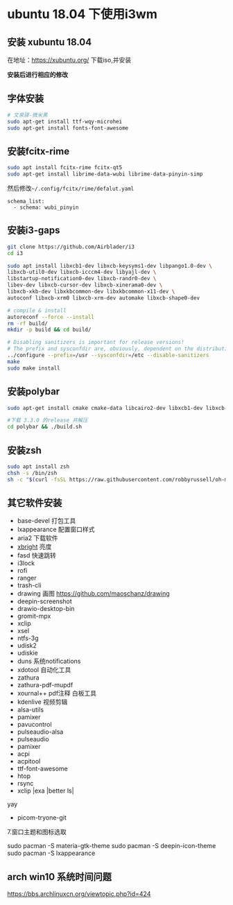 # ubuntu 18.04 下使用i3wm

## 安装 xubuntu 18.04

在地址：https://xubuntu.org/ 下载iso,并安装

**安装后进行相应的修改**

## 字体安装

```bash
# 文泉驿-微米黑
sudo apt-get install ttf-wqy-microhei
sudo apt-get install fonts-font-awesome
```

## 安装fcitx-rime

```bash
sudo apt install fcitx-rime fcitx-qt5
sudo apt-get install librime-data-wubi librime-data-pinyin-simp 
```
然后修改`~/.config/fcitx/rime/defalut.yaml`

```
schema_list:
  - schema: wubi_pinyin
```

## 安装i3-gaps


```bash
git clone https://github.com/Airblader/i3
cd i3

sudo apt install libxcb1-dev libxcb-keysyms1-dev libpango1.0-dev \
libxcb-util0-dev libxcb-icccm4-dev libyajl-dev \
libstartup-notification0-dev libxcb-randr0-dev \
libev-dev libxcb-cursor-dev libxcb-xinerama0-dev \
libxcb-xkb-dev libxkbcommon-dev libxkbcommon-x11-dev \
autoconf libxcb-xrm0 libxcb-xrm-dev automake libxcb-shape0-dev

# compile & install
autoreconf --force --install
rm -rf build/
mkdir -p build && cd build/

# Disabling sanitizers is important for release versions!
# The prefix and sysconfdir are, obviously, dependent on the distribution.
../configure --prefix=/usr --sysconfdir=/etc --disable-sanitizers
make
sudo make install
```

## 安装polybar

```bash
sudo apt-get install cmake cmake-data libcairo2-dev libxcb1-dev libxcb-ewmh-dev libxcb-icccm4-dev libxcb-image0-dev libxcb-randr0-dev libxcb-util0-dev libxcb-xkb-dev pkg-config python-xcbgen xcb-proto libxcb-xrm-dev libasound2-dev libmpdclient-dev libiw-dev libcurl4-openssl-dev libpulse-dev libxcb-composite0-dev xcb libxcb-ewmh2

#下载 3.3.0 的release 并解压
cd polybar && ./build.sh
```
## 安装zsh

```bash
sudo apt install zsh
chsh -s /bin/zsh
sh -c "$(curl -fsSL https://raw.githubusercontent.com/robbyrussell/oh-my-zsh/master/tools/install.sh)"
```

## 其它软件安装
 <!--- nitrogen     桌面背景-->

 - base-devel  打包工具
 - lxappearance 配置窗口样式
 - aria2        下载软件
 - [xbright](https://github.com/snobb/xbright) 亮度
 - fasd         快速跳转
 - i3lock
 - rofi
 - ranger
 - trash-cli
 - drawing  画图 https://github.com/maoschanz/drawing
 - deepin-screenshot
 - drawio-desktop-bin
 - gromit-mpx
 - xclip
 - xsel
 - ntfs-3g
 - udisk2
 - udiskie
 - duns         系统notifications
 - xdotool 自动化工具
 - zathura
 - zathura-pdf-mupdf
 - xournal++ pdf注释 白板工具
 - kdenlive 视频剪辑
 - alsa-utils
 - pamixer
 - pavucontrol
 - pulseaudio-alsa
 - pulseaudio
 - pamixer
 - acpi
 - acpitool
 - ttf-font-awesome
 - htop
 - rsync
 - xclip
|exa |better ls|

yay
 -  picom-tryone-git

7.窗口主题和图标选取

sudo pacman -S materia-gtk-theme
sudo pacman -S deepin-icon-theme
sudo pacman -S lxappearance



## arch win10 系统时间问题
https://bbs.archlinuxcn.org/viewtopic.php?id=424

